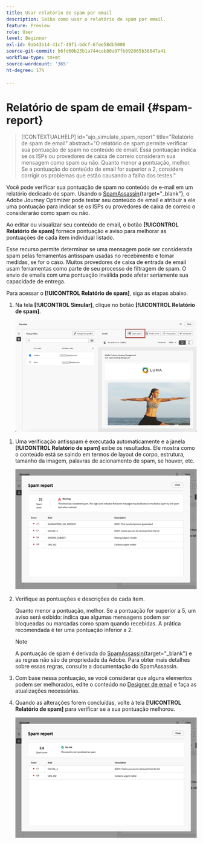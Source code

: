 ```yaml
---
title: Usar relatório de spam por email
description: Saiba como usar o relatório de spam por email.
feature: Preview
role: User
level: Beginner
exl-id: 9ab43b14-41cf-49f1-bdcf-6fee58db5000
source-git-commit: b6fd60b23b1a744ceb80a97fb092065b36847a41
workflow-type: tm+mt
source-wordcount: '365'
ht-degree: 17%

---
```


# Relatório de spam de email {#spam-report}

>[!CONTEXTUALHELP]
>id="ajo_simulate_spam_report"
>title="Relatório de spam de email"
>abstract="O relatório de spam permite verificar sua pontuação de spam no conteúdo de email. Essa pontuação indica se os ISPs ou provedores de caixa de correio consideram sua mensagem como spam ou não. Quanto menor a pontuação, melhor. Se a pontuação do conteúdo de email for superior a 2, considere corrigir os problemas que estão causando a falha dos testes."

Você pode verificar sua pontuação de spam no conteúdo de e-mail em um relatório dedicado de spam. Usando o [SpamAssassin](https://spamassassin.apache.org/){target="_blank"}, o Adobe Journey Optimizer pode testar seu conteúdo de email e atribuir a ele uma pontuação para indicar se os ISPs ou provedores de caixa de correio o considerarão como spam ou não.

Ao editar ou visualizar seu conteúdo de email, o botão **[!UICONTROL Relatório de spam]** fornece pontuação e aviso para melhorar as pontuações de cada item individual listado.

Esse recurso permite determinar se uma mensagem pode ser considerada spam pelas ferramentas antisspam usadas no recebimento e tomar medidas, se for o caso. Muitos provedores de caixa de entrada de email usam ferramentas como parte de seu processo de filtragem de spam. O envio de emails com uma pontuação inválida pode afetar seriamente sua capacidade de entrega.

Para acessar o **[!UICONTROL Relatório de spam]**, siga as etapas abaixo.

1. Na tela **[!UICONTROL Simular]**, clique no botão **[!UICONTROL Relatório de spam]**.

   ![](assets/spam-report-button.png)

<!--
    You can also open the [Email Designer](../email/content-from-scratch.md), click the **[!UICONTROL More]** button and select **[!UICONTROL Check spam score]** from the menu.

    ![](assets/spam-report-check-score.png)
-->

1. Uma verificação antisspam é executada automaticamente e a janela **[!UICONTROL Relatório de spam]** exibe os resultados. Ele mostra como o conteúdo está se saindo em termos de layout de corpo, estrutura, tamanho da imagem, palavras de acionamento de spam, se houver, etc.

   ![](assets/spam-report-high-score.png)

1. Verifique as pontuações e descrições de cada item.

   Quanto menor a pontuação, melhor. Se a pontuação for superior a 5, um aviso será exibido: indica que algumas mensagens podem ser bloqueadas ou marcadas como spam quando recebidas. A prática recomendada é ter uma pontuação inferior a 2.

   >[!NOTE]
   >
   >A pontuação de spam é derivada do [SpamAssassin](https://spamassassin.apache.org/){target="_blank"} e as regras não são de propriedade da Adobe. Para obter mais detalhes sobre essas regras, consulte a documentação do SpamAssassin.
   >

1. Com base nessa pontuação, se você considerar que alguns elementos podem ser melhorados, edite o conteúdo no [Designer de email](../email/content-from-scratch.md) e faça as atualizações necessárias.

1. Quando as alterações forem concluídas, volte à tela **[!UICONTROL Relatório de spam]** para verificar se a sua pontuação melhorou.

   ![](assets/spam-report-low-score.png)

<!--You can also check the message's alerts for warnings on potential risk of spam detection. Follow the steps below.

1. Click the **[!UICONTROL Alerts]** button on top right of the screen. [Learn more about email alerts](../email/create-email.md#check-email-alerts)

1. If **[!UICONTROL Spam checker alert]** is displayed, you should check your content for a potential risk of spam using the **[!UICONTROL Spam report]** feature as detailed above.

    ![](assets/spam-report-alert.png)
-->
